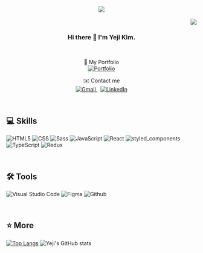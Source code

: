 <div align=center>
<img src="https://capsule-render.vercel.app/api?type=cylinder&color=0:f9f4fe,100:d2a6f6&height=200&section=header&text=Yeji%20Kim&desc=Welcom%20to%20my%20Github!&fontSize=60&descSize=30&fontAlignY=60&descAlignY=65&animation=fadeIn&fontAlign=80&descAlign=50&stroke=999999&strokeWidth=1&fontColor=ffffff" />
</div>

</br>
 
<div align=right> 
 <a href="https://hits.seeyoufarm.com"><img src="https://hits.seeyoufarm.com/api/count/incr/badge.svg?url=https%3A%2F%2Fgithub.com%2Fyjkim0109%2Fhit-counter&count_bg=%23F2D6FC&title_bg=%23E97EF4&icon=&icon_color=%23E7E7E7&title=hits&edge_flat=false"/></a>
 </div>
 
<div align=center>

### Hi there 👋  I'm **Yeji Kim**. 

</br>


💖 My Portfolio </br>
<a href="https://www.linkedin.com/in/yeji-kim0109/"><img alt="Portfolio" src ="https://img.shields.io/badge/Portfolio-FF00A0.svg?&?style=flat&logo=Undertale&logoColor=white"/> </a>
</br>

✉️ Contact me
</br>
<a href="mailto:yjkkim0109@gmail.com"><img alt="Gmail" src ="https://img.shields.io/badge/Gmail-EA4335.svg?&?style=flat&logo=Gmail&logoColor=white"/> </a>&nbsp;
<a href="https://www.linkedin.com/in/yeji-kim0109/"><img alt="LinkedIn" src ="https://img.shields.io/badge/LinkedIn-0A66C2.svg?&?style=flat&logo=LinkedIn&logoColor=white"/> </a>

</div>

</br>


## 💻 Skills

<img alt="HTML5" src ="https://img.shields.io/badge/HTML5-E34F26.svg?&?style=flat&logo=HTML5&logoColor=white"/> <img alt="CSS" src ="https://img.shields.io/badge/CSS-1572B6.svg?&?style=flat&logo=CSS3&logoColor=white"/> <img alt="Sass" src ="https://img.shields.io/badge/Sass-CC6699.svg?&?style=flat&logo=Sass&logoColor=white"/> <img alt="JavaScript" src ="https://img.shields.io/badge/JavaScript-F7DF1E.svg?&?style=flat&logo=JavaScript&logoColor=white"/> <img alt="React" src ="https://img.shields.io/badge/React-61DAFB.svg?&?style=flat&logo=React&logoColor=white"/> <img alt="styled_components" src="https://img.shields.io/badge/styled components-DB7093?style=flat-square&logo=styled-components&logoColor=white"/> <img alt="TypeScript" src="https://img.shields.io/badge/TypeScript-3178C6?style=flat-square&logo=TypeScript&logoColor=white"/> <img alt="Redux" src="https://img.shields.io/badge/Redux-764ABC?style=flat-square&logo=Redux&logoColor=white"/>


</br>

## 🛠 Tools
<img alt="Visual Studio Code" src ="https://img.shields.io/badge/Visual%20Studio%20Code-007ACC.svg?&?style=flat&logo=Visual%20Studio%20Code&logoColor=white"/> <img alt="Figma" src ="https://img.shields.io/badge/Figma-F24E1E.svg?&?style=flat&logo=Figma&logoColor=white"/> <img alt="Github" src ="https://img.shields.io/badge/Github-181717.svg?&?style=flat&logo=Github&logoColor=white"/> 

</br>

## ⭐️ More
[![Top Langs](https://github-readme-stats.vercel.app/api/top-langs/?username=thisisyeji&layout=compact)](https://github.com/thisisyeji/github-readme-stats) 
![Yeji's GitHub stats](https://github-readme-stats.vercel.app/api?username=thisisyeji&show_icons=true&theme=buefy)


<!--

Here are some ideas to get you started:

- 🔭 I’m currently working on ...
- 🌱 I’m currently learning ...
- 👯 I’m looking to collaborate on ...
- 🤔 I’m looking for help with ...
- 💬 Ask me about ...
- 📫 How to reach me: ...
- 😄 Pronouns: ...
- ⚡ Fun fact: ...
-->
